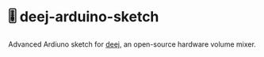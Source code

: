 # 🎚 deej-arduino-sketch

Advanced Ardiuno sketch for [deej](https://github.com/omriharel/deej), an open-source hardware volume mixer.
